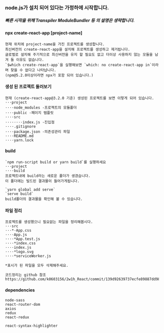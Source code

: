### node.js가 설치 되어 있다는 가정하에 시작합니다.

##### 빠른 시작을 위해 Transpiler ModuleBundler 등 의 설명은 생략합니다.

#### npx create-react-app [project-name]

    현재 위치에 project-name을 가진 프로젝트를 생성합니다.
    최신버전의 create-react-app을 설치해 프로젝트를 생성하고 제거됩니다.
    글로벌로 설치해 주기적으로 최신버전을 유지 할 필요도 없고 더이상 사용하지 않는 모듈을 남겨 둘 이유도 없습니다.
    `$which create-react-app`을 실행해보면 `which: no create-react-app in`이라며 찾을 수 없다고 나타납니다.
    (npm@5.2.0이상이라면 npx가 포함 되어 있습니다.)

#### 생성 된 프로젝트 둘러보기

    현재 (create-react-app@3.2.0 기준) 생성된 프로젝트를 보면 이렇게 되어 있습니다.
    ⋅⋅⋅project
    ⋅⋅⋅⋅node_modules -프로젝트의 모듈폴더
    ⋅⋅⋅⋅public -페이지 템플릿
    ⋅⋅⋅⋅src
    ⋅⋅⋅⋅⋅⋅⋅⋅index.js -진입점
    ⋅⋅⋅⋅.gitignore
    ⋅⋅⋅⋅package.json -의존성관리 파일
    ⋅⋅⋅⋅README.md
    ⋅⋅⋅⋅yarn.lock

#### build

    `npm run-script build or yarn build`를 실행하세요
    ⋅⋅⋅project
    ⋅⋅⋅⋅build
    프로젝트내에 build라는 새로운 폴더가 생겼습니다.
    이 폴더에는 빌드된 결과물이 들어가게됩니다.

    `yarn global add serve`
    `serve build`
    build폴더의 결과물을 확인해 볼 수 있습니다.

#### 파일 정리

    프로젝트를 생성했으니 필요없는 파일을 정리해봅시다.
    ⋅⋅⋅src
    ⋅⋅⋅*⋅App.css
    ⋅⋅⋅⋅App.js
    ⋅⋅⋅⋅*App.test.js
    ⋅⋅⋅⋅*index.css
    ⋅⋅⋅⋅index.js
    ⋅⋅⋅⋅*logo.svg
    ⋅⋅⋅⋅*serviceWorker.js

    *표시가 된 파일을 모두 삭제해주세요.

    코드정리는 github 참조
    https://github.com/k0603156/2w1h_React/commit/139d92639737ecfe89887dd985d7f5ad00cbc888

#### dependencies

    node-sass
    react-router-dom
    axios
    redux
    react-redux

    react-syntax-highlighter
